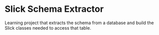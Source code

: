 Slick Schema Extractor
===============

Learning project that extracts the schema from a database and build the Slick classes needed to access that table.